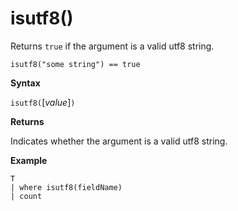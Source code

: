 # isutf8()

Returns `true` if the argument is a valid utf8 string.
    
<!-- csl -->
```
isutf8("some string") == true
```

**Syntax**

`isutf8(`[*value*]`)`

**Returns**

Indicates whether the argument is a valid utf8 string.

**Example**

<!-- csl -->
```
T
| where isutf8(fieldName)
| count
```
